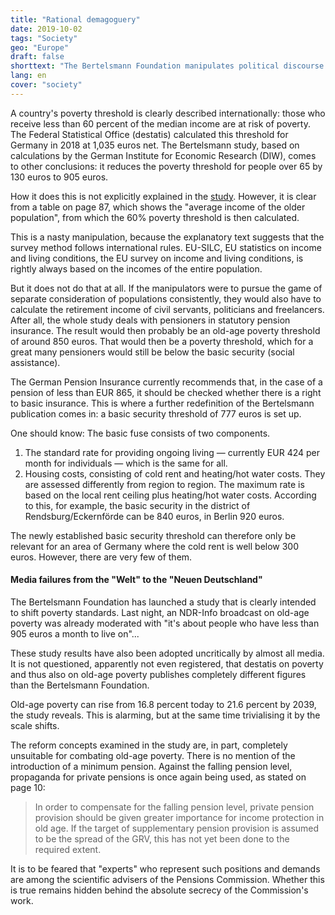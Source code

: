 ```yaml
---
title: "Rational demagoguery"
date: 2019-10-02
tags: "Society"
geo: "Europe"
draft: false
shorttext: "The Bertelsmann Foundation manipulates political discourse by redefining old-age poverty."
lang: en
cover: "society"
---
```


A country's poverty threshold is clearly described internationally: those who receive less than 60 percent of the median income are at risk of poverty. The Federal Statistical Office (destatis) calculated this threshold for Germany in 2018 at 1,035 euros net. The Bertelsmann study, based on calculations by the German Institute for Economic Research (DIW), comes to other conclusions: it reduces the poverty threshold for people over 65 by 130 euros to 905 euros.

How it does this is not explicitly explained in the [study](http://www.seniorenaufstand.de/wp-content/uploads/2019/09/bst_diw_studie_2019_altersarmut.pdf "Anstieg der Altersarmut in Deutschland: Wie wirken verschiedene Rentenreformen?"). However, it is clear from a table on page 87, which shows the "average income of the older population", from which the 60% poverty threshold is then calculated.

This is a nasty manipulation, because the explanatory text suggests that the survey method follows international rules. EU-SILC, EU statistics on income and living conditions, the EU survey on income and living conditions, is rightly always based on the incomes of the entire population.

But it does not do that at all. If the manipulators were to pursue the game of separate consideration of populations consistently, they would also have to calculate the retirement income of civil servants, politicians and freelancers. After all, the whole study deals with pensioners in statutory pension insurance. The result would then probably be an old-age poverty threshold of around 850 euros. That would then be a poverty threshold, which for a great many pensioners would still be below the basic security (social assistance).

The German Pension Insurance currently recommends that, in the case of a pension of less than EUR 865, it should be checked whether there is a right to basic insurance. This is where a further redefinition of the Bertelsmann publication comes in: a basic security threshold of 777 euros is set up.

One should know: The basic fuse consists of two components.

  1. The standard rate for providing ongoing living — currently EUR 424 per month for individuals — which is the same for all.
  2. Housing costs, consisting of cold rent and heating/hot water costs. They are assessed differently from region to region. The maximum rate is based on the local rent ceiling plus heating/hot water costs. According to this, for example, the basic security in the district of Rendsburg/Eckernförde can be 840 euros, in Berlin 920 euros.
  
The newly established basic security threshold can therefore only be relevant for an area of Germany where the cold rent is well below 300 euros. However, there are very few of them.

#### Media failures from the "Welt" to the "Neuen Deutschland"

The Bertelsmann Foundation has launched a study that is clearly intended to shift poverty standards. Last night, an NDR-Info broadcast on old-age poverty was already moderated with "it's about people who have less than 905 euros a month to live on"...

These study results have also been adopted uncritically by almost all media. It is not questioned, apparently not even registered, that destatis on poverty and thus also on old-age poverty publishes completely different figures than the Bertelsmann Foundation.

Old-age poverty can rise from 16.8 percent today to 21.6 percent by 2039, the study reveals. This is alarming, but at the same time trivialising it by the scale shifts.

The reform concepts examined in the study are, in part, completely unsuitable for combating old-age poverty. There is no mention of the introduction of a minimum pension. Against the falling pension level, propaganda for private pensions is once again being used, as stated on page 10:

> In order to compensate for the falling pension level, private pension provision should be given greater importance for income protection in old age. If the target of supplementary pension provision is assumed to be the spread of the GRV, this has not yet been done to the required extent.

It is to be feared that "experts" who represent such positions and demands are among the scientific advisers of the Pensions Commission. Whether this is true remains hidden behind the absolute secrecy of the Commission's work.
